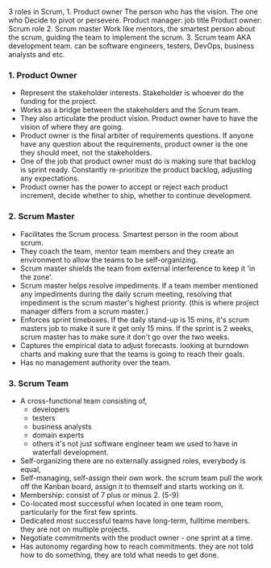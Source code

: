 3 roles in Scrum,
	1. Product owner
		The person who has the vision. The one who Decide to pivot or persevere.
		Product manager: job title
		Product owner: Scrum role
	2. Scrum master
		Work like mentors, the smartest person about the scrum, guiding the team to implement the scrum.
	3. Scrum team
		AKA development team. can be software engineers, testers, DevOps, business analysts and etc. 

### 1. Product Owner
- Represent the stakeholder interests.
	Stakeholder is whoever do the funding for the project.
- Works as a bridge between the stakeholders and the Scrum team.
- They also articulate the product vision.
	Product owner have to have the vision of where they are going.
- Product owner is the final arbiter of requirements questions.
	If anyone have any question about the requirements, product owner is the one they should meet, not the stakeholders.
- One of the job that product owner must do is making sure that backlog is sprint ready.
	Constantly re-prioritize the product backlog, adjusting any expectations.
- Product owner has the power to accept or reject each product increment, decide whether to ship, whether to continue development.

### 2. Scrum Master
- Facilitates the Scrum process.
	Smartest person in the room about scrum.
- They coach the team, mentor team members and they create an environment to allow the teams to be self-organizing.
- Scrum master shields the team from external interference to keep it 'in the zone'.
- Scrum master helps resolve impediments.
	If a team member mentioned any impediments during the daily scrum meeting, resolving that impediment is the scrum master's highest priority. 
	(this is where project manager differs from a scrum master.)
- Enforces sprint timeboxes.
	If the daily stand-up is 15 mins, it's scrum masters job to make it sure it get only 15 mins.
	If the sprint is 2 weeks, scrum master has to make sure it don't go over the two weeks.
- Captures the empirical data to adjust forecasts.
	looking at burndown charts and making sure that the teams is going to reach their goals.
- Has no management authority over the team. 

### 3. Scrum Team
- A cross-functional team consisting of,
	- developers
	- testers
	- business analysts
	- domain experts
	- others
	it's not just software engineer team we used to have in waterfall development.
- Self-organizing
	there are no externally assigned roles, everybody is equal,
- Self-managing, 
	self-assign their own work.
	the scrum team pull the work off the Kanban board, assign it to themself and starts working on it. 
- Membership: consist of 7 plus or minus 2. (5-9)
- Co-located
	most successful when located in one team room, particularly for the first few sprints.
- Dedicated
	most successful teams have long-term, fulltime members. they are not on multiple projects. 
- Negotiate commitments with the product owner - one sprint at a time.
- Has autonomy regarding how to reach commitments.
	they are not told how to do something, they are told what needs to get done.
